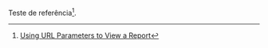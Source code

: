 Teste de referência[^1].

[^1]: [Using URL Parameters to View a Report](https://documentation.sas.com/doc/pt-br/vacdc/v_019/vavwr/p0l4zt68r3id4wn1fk3y3kconfg4.htm)